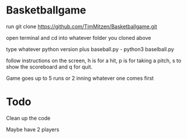 # Basketballgame
run git clone https://github.com/TimMitzen/Basketballgame.git

open terminal and cd into whatever folder you cloned above

type whatever python version plus baseball.py - python3 baselball.py

follow instructions on the screen, h is for a hit, p is for taking a pitch, s to show the scoreboard and q for quit.

Game goes up to 5 runs or 2 inning whatever one comes first

# Todo

Clean up the code

Maybe have 2 players
